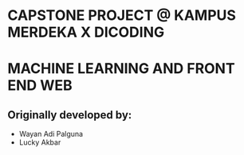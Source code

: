# CAPSTONE PROJECT @ KAMPUS MERDEKA X DICODING
# MACHINE LEARNING AND FRONT END WEB

## Originally developed by:
- Wayan Adi Palguna
- Lucky Akbar